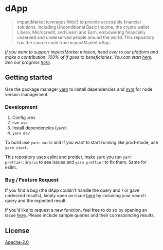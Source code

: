 # dApp

> impactMarket leverages Web3 to provide accessible financial solutions, including Unconditional Basic Income, the crypto wallet Libera, Microcredit, and Learn and Earn, empowering financially unserved and underserved people around the world.
This repository has the source code from impactMarket dApp.


*If you want to support impactMarket mission, head over to our platform and make a contribution. 100% of if goes to beneficiaries. You can start [here](https://app.impactmarket.com). See our progress [here](https://www.impactmarket.com/global-dashboard).*


## Getting started

Use the package manager [yarn](https://yarnpkg.com/) to install dependencies and [nvm](https://github.com/nvm-sh/nvm) for node version management.

### Development

1. Config .env
2. `nvm use`
3. Install dependencies (`yarn`)
4. `yarn dev`

To build use `yarn build` and if you want to start running like prod-mode, use `yarn start`.

This repository uses eslint and prettier, make sure you run `yarn prettier:dryrun` to see issues and `yarn prettier` to fix them. Same for eslint.

### Bug / Feature Request

If you find a bug (the dApp couldn't handle the query and / or gave undesired results), kindly open an issue [here](https://app.impactmarket.com/support) by including your search query and the expected result.

If you'd like to request a new function, feel free to do so by opening an issue [here](https://app.impactmarket.com/support). Please include sample queries and their corresponding results.

## License

[Apache-2.0](LICENSE)